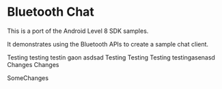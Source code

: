 Bluetooth Chat
==============

This is a port of the Android Level 8 SDK samples.

It demonstrates using the Bluetooth APIs to create a sample chat client.

Testing testing testin gaon
asdsad
Testing
Testing
Testing testingasenasd
Changes
Changes

SomeChanges